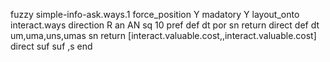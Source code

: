 fuzzy simple-info-ask.ways.1
   force_position Y
   madatory Y
   layout_onto interact.ways
   direction R
   an AN
   sq 10
   pref 
   def 
    dt por
    sn 
    return 
    direct 
   def 
    dt um,uma,uns,umas
    sn 
    return [interact.valuable.cost,,interact.valuable.cost]
    direct 
   suf 
   suf ,s
end

